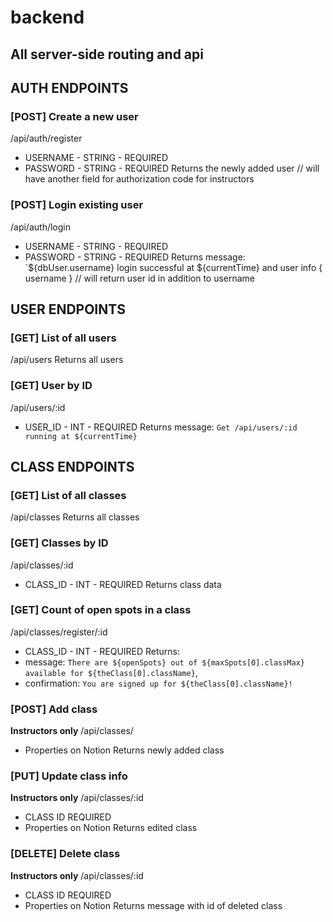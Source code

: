 # backend
## All server-side routing and api

## **AUTH ENDPOINTS**

### [POST] Create a new user
/api/auth/register
* USERNAME - STRING - REQUIRED
* PASSWORD - STRING - REQUIRED
Returns the newly added user
// will have another field for authorization code for instructors

### [POST] Login existing user
/api/auth/login
* USERNAME - STRING - REQUIRED
* PASSWORD - STRING - REQUIRED
Returns message: `${dbUser.username} login successful at ${currentTime} and user info { username }
// will return user id in addition to username

## **USER ENDPOINTS**

### [GET] List of all users
/api/users
Returns all users

### [GET] User by ID
/api/users/:id
* USER_ID - INT - REQUIRED
Returns message: `Get /api/users/:id running at ${currentTime}`

## **CLASS ENDPOINTS**

### [GET] List of all classes
/api/classes
Returns all classes

### [GET] Classes by ID
/api/classes/:id
* CLASS_ID - INT - REQUIRED
Returns class data

### [GET] Count of open spots in a class
/api/classes/register/:id
* CLASS_ID - INT - REQUIRED
Returns:
* message: `There are ${openSpots} out of ${maxSpots[0].classMax} available for ${theClass[0].className}`,
* confirmation: `You are signed up for ${theClass[0].className}!`

### [POST] Add class
**Instructors only**
/api/classes/
* Properties on Notion
Returns newly added class

### [PUT] Update class info
**Instructors only**
/api/classes/:id
* CLASS ID REQUIRED
* Properties on Notion
Returns edited class

### [DELETE] Delete class
**Instructors only**
/api/classes/:id
* CLASS ID REQUIRED
* Properties on Notion
Returns message with id of deleted class